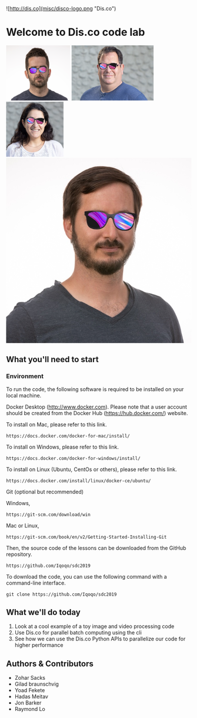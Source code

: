 
![http://dis.co](misc/disco-logo.png "Dis.co")

# Welcome to Dis.co code lab

![Yoad](misc/disco_Yoad.png) ![Zohar](misc/disco_Zohar.png) ![Hadas](misc/disco_Hadas.png) ![Gilad](misc/disco_Gilad.jpg)


## What you'll need to start
### Environment
To run the code, the following software is required to be installed on your local machine.

Docker Desktop (http://www.docker.com). Please note that a user account should be created from the Docker Hub (https://hub.docker.com/) website. 

To install on Mac,  please refer to this link. 

```
https://docs.docker.com/docker-for-mac/install/
```

To install on Windows, please refer to this link.
```
https://docs.docker.com/docker-for-windows/install/
```
To install on Linux (Ubuntu, CentOs or others), please refer to this link.
```
https://docs.docker.com/install/linux/docker-ce/ubuntu/
```
Git (optional but recommended)

Windows, 
```
https://git-scm.com/download/win 
```
Mac or Linux, 
```
https://git-scm.com/book/en/v2/Getting-Started-Installing-Git
```	
Then, the source code of the lessons can be downloaded from the GitHub repository. 

```
https://github.com/Iqoqo/sdc2019
```

To download the code, you can use the following command with a command-line interface. 

``` 
git clone https://github.com/Iqoqo/sdc2019
```

## What we'll do today
1) Look at a cool example of a toy image and video processing code
2) Use Dis.co for parallel batch computing using the cli 
3) See how we can use the Dis.co Python APIs to parallelize our code for higher performance

## Authors & Contributors 
- Zohar Sacks 
- Gilad braunschvig
- Yoad Fekete
- Hadas Meitav
- Jon Barker
- Raymond Lo 
